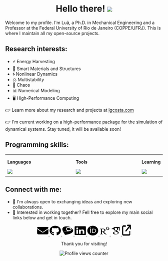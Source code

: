 <h1 align="center">
  Hello there! <a><img src="https://media.giphy.com/media/hvRJCLFzcasrR4ia7z/giphy.gif" width="3%"></a>
</h1>

Welcome to my profile. I'm Luã, a Ph.D. in Mechanical Engineering and a Professor at the Federal University of Rio de Janeiro (COPPE/UFRJ). This is where I maintain all my open-source projects.

## Research interests:
- ⚡️ Energy Harvesting
- 🧠 Smart Materials and Structures
- 🌀 Nonlinear Dynamics
- ⚖️ Multistability
- 🦋 Chaos
- 📊 Numerical Modeling
- 🖥️ High-Performance Computing

👉 Learn more about my research and projects at [lgcosta.com](https://lgcosta.com)

👉 I'm current working on a high-performance package for the simulation of dynamical systems. Stay tuned, it will be available soon!

## Programming skills:
<table>
  <tr>
    <td valign="top" width="50%">
      <p><strong>Languages</strong></p>
      <img src="https://skillicons.dev/icons?i=c,py,matlab,octave&perline=4" />
    </td>
    <td valign="top" width="50%">
      <p><strong>Tools</strong></p>
      <img src="https://skillicons.dev/icons?i=git,latex,bash&perline=4" />
    </td>
    <td valign="top" width="50%">
      <p><strong>Learning</strong></p>
      <img src="https://skillicons.dev/icons?i=julia&perline=4" />
    </td>
  </tr>
</table>

## Connect with me:
- 💬 I'm always open to exchanging ideas and exploring new collaborations.
- 💼 Interested in working together? Fell free to explore my main social links below and get in touch.
  


<p align="center"> 
  <a href="mailto:lgcosta@ufrj.br" target="_blank" rel="noreferrer"> <picture> <source media="(prefers-color-scheme: dark)" srcset="assets/email-white.svg" /> <source media="(prefers-color-scheme: light)" srcset="assets/email-black.svg" /> <img src="assets/email-black.svg" width="36" height="32" /> </picture> </a>
  <a href="https://www.github.com/lguedesc" target="_blank" rel="noreferrer"> <picture> <source media="(prefers-color-scheme: dark)" srcset="assets/github-white.svg" /> <source media="(prefers-color-scheme: light)" srcset="assets/github-black.svg" /> <img src="assets/github-black.svg" width="36" height="32" /> </picture> </a>
  <a href="http://lattes.cnpq.br/4475844614704668" target="_blank" rel="noreferrer"> <picture> <source media="(prefers-color-scheme: dark)" srcset="assets/lattes-white.svg" /> <source media="(prefers-color-scheme: light)" srcset="assets/lattes-black.svg" /> <img src="assets/lattes-black.svg" width="36" height="32" /> </picture> </a>
  <a href="https://www.linkedin.com/in/luagcosta" target="_blank" rel="noreferrer"> <picture> <source media="(prefers-color-scheme: dark)" srcset="assets/linkedin-white.svg" /> <source media="(prefers-color-scheme: light)" srcset="assets/linkedin-black.svg" /> <img src="assets/linkedin-black.svg" width="36" height="32" /> </picture> </a>
  <a href="https://orcid.org/0000-0002-2836-723X" target="_blank" rel="noreferrer"> <picture> <source media="(prefers-color-scheme: dark)" srcset="assets/orcid-white.svg" /> <source media="(prefers-color-scheme: light)" srcset="assets/orcid-black.svg" /> <img src="assets/orcid-black.svg" width="36" height="32" /> </picture> </a>
  <a href="https://www.researchgate.net/profile/Lua-Costa/" target="_blank" rel="noreferrer"> <picture> <source media="(prefers-color-scheme: dark)" srcset="assets/researchgate-white.svg" /> <source media="(prefers-color-scheme: light)" srcset="assets/researchgate-black.svg" /> <img src="assets/researchgate-black.svg" width="32" height="32" /> </picture> </a>
  <a href="https://scholar.google.com/citations?user=ZOk5zccAAAAJ" target="_blank" rel="noreferrer"> <picture> <source media="(prefers-color-scheme: dark)" srcset="assets/google-scholar-white.svg" /> <source media="(prefers-color-scheme: light)" srcset="assets/google-scholar-black.svg" /> <img src="assets/google-scholar-black.svg" width="32" height="32" /> </picture> </a>
  <a href="https://lgcosta.com" target="_blank" rel="noreferrer"> <picture> <source media="(prefers-color-scheme: dark)" srcset="assets/ext-link-white.svg" /> <source media="(prefers-color-scheme: light)" srcset="assets/ext-link-black.svg" /> <img src="assets/ext-link-black.svg" width="28" height="35" /> </picture> </a>
</p> 

<div align="center">
Thank you for visiting!

![Profile views counter](https://komarev.com/ghpvc/?username=lguedesc&&style=flat-square)
</div>
